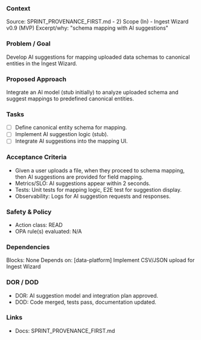 ### Context

Source: SPRINT_PROVENANCE_FIRST.md - 2) Scope (In) - Ingest Wizard v0.9 (MVP)
Excerpt/why: "schema mapping with AI suggestions"

### Problem / Goal

Develop AI suggestions for mapping uploaded data schemas to canonical entities in the Ingest Wizard.

### Proposed Approach

Integrate an AI model (stub initially) to analyze uploaded schema and suggest mappings to predefined canonical entities.

### Tasks

- [ ] Define canonical entity schema for mapping.
- [ ] Implement AI suggestion logic (stub).
- [ ] Integrate AI suggestions into the mapping UI.

### Acceptance Criteria

- Given a user uploads a file, when they proceed to schema mapping, then AI suggestions are provided for field mapping.
- Metrics/SLO: AI suggestions appear within 2 seconds.
- Tests: Unit tests for mapping logic, E2E test for suggestion display.
- Observability: Logs for AI suggestion requests and responses.

### Safety & Policy

- Action class: READ
- OPA rule(s) evaluated: N/A

### Dependencies

Blocks: None
Depends on: [data-platform] Implement CSV/JSON upload for Ingest Wizard

### DOR / DOD

- DOR: AI suggestion model and integration plan approved.
- DOD: Code merged, tests pass, documentation updated.

### Links

- Docs: SPRINT_PROVENANCE_FIRST.md
